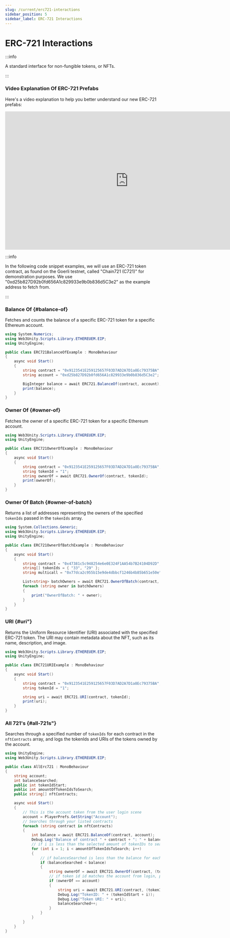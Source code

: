 ```yaml
---
slug: /current/erc721-interactions
sidebar_position: 5
sidebar_label: ERC-721 Interactions
---
```



# ERC-721 Interactions

:::info

A standard interface for non-fungible tokens, or NFTs.

:::

### Video Explanation Of ERC-721 Prefabs

Here's a video explanation to help you better understand our new ERC-721 prefabs:
<iframe width="800" height="450" src="https://www.youtube.com/embed/lfPCldSqaq4?list=PLPn3rQCo3XrP6kFaurgMfMQBsyppYBhqW" title="Interacting With ERC-721 Prefabs On web3.unity v2" frameborder="0" allow="accelerometer; autoplay; clipboard-write; encrypted-media; gyroscope; picture-in-picture; web-share" allowfullscreen></iframe>

:::info

In the following code snippet examples, we will use an ERC-721 token contract, as found on the Goerli testnet, called "Chain721 (C721)" for demonstration purposes. We use "0xd25b827D92b0fd656A1c829933e9b0b836d5C3e2" as the example address to fetch from.

:::

### Balance Of {#balance-of}

Fetches and counts the balance of a specific ERC-721 token for a specific Ethereum account.

```csharp
using System.Numerics;
using Web3Unity.Scripts.Library.ETHEREUEM.EIP;
using UnityEngine;

public class ERC721BalanceOfExample : MonoBehaviour
{
    async void Start()
    {
        string contract = "0x9123541E259125657F03D7AD2A7D1a8Ec79375BA";
        string account = "0xd25b827D92b0fd656A1c829933e9b0b836d5C3e2";

        BigInteger balance = await ERC721.BalanceOf(contract, account);
        print(balance);
    }
}
```

### Owner Of {#owner-of}

Fetches the owner of a specific ERC-721 token for a specific Ethereum account.

```csharp
using Web3Unity.Scripts.Library.ETHEREUEM.EIP;
using UnityEngine;

public class ERC721OwnerOfExample : MonoBehaviour
{
    async void Start()
    {
        string contract = "0x9123541E259125657F03D7AD2A7D1a8Ec79375BA";
        string tokenId = "1";
        string ownerOf = await ERC721.OwnerOf(contract, tokenId);
        print(ownerOf);
    }
}
```

### Owner Of Batch {#owner-of-batch}

Returns a list of addresses representing the owners of the specified `tokenIds` passed in the `tokenIds` array.

```csharp
using System.Collections.Generic;
using Web3Unity.Scripts.Library.ETHEREUEM.EIP;
using UnityEngine;

public class ERC721OwnerOfBatchExample : MonoBehaviour
{
    async void Start()
    {
        string contract = "0x47381c5c948254e6e0E324F1AA54b7B24104D92D";
        string[] tokenIds = { "33", "29" };
        string multicall = "0x77dca2c955b15e9de4dbbcf1246b4b85b651e50e"; // optional: multicall contract https://github.com/makerdao/multicall

        List<string> batchOwners = await ERC721.OwnerOfBatch(contract, tokenIds, multicall);
        foreach (string owner in batchOwners)
        {
            print("OwnerOfBatch: " + owner);
        }
    }
}
```

### URI {#uri"}

Returns the Uniform Resource Identifier (URI) associated with the specified ERC-721 token. The URI may contain metadata about the NFT, such as its name, description, and image.

```csharp
using Web3Unity.Scripts.Library.ETHEREUEM.EIP;
using UnityEngine;

public class ERC721URIExample : MonoBehaviour
{
    async void Start()
    {
        string contract = "0x9123541E259125657F03D7AD2A7D1a8Ec79375BA";
        string tokenId = "1";

        string uri = await ERC721.URI(contract, tokenId);
        print(uri);
    }
}
```

### All 721's {#all-721s"}

Searches through a specified number of `tokenIds` for each contract in the `nftContracts` array, and logs the tokenIds and URIs of the tokens owned by the account.

```csharp
using UnityEngine;
using Web3Unity.Scripts.Library.ETHEREUEM.EIP;

public class AllErc721 : MonoBehaviour
{
    string account;
    int balanceSearched;
    public int tokenIdStart;
    public int amountOfTokenIdsToSearch;
    public string[] nftContracts;

    async void Start()
    {
        // This is the account taken from the user login scene
        account = PlayerPrefs.GetString("Account");
        // Searches through your listed contracts
        foreach (string contract in nftContracts)
        {
            int balance = await ERC721.BalanceOf(contract, account);
            Debug.Log("Balance of contract " + contract + ": " + balance);
            // if i is less than the selected amount of tokenIDs to search, keep searching
            for (int i = 1; i < amountOfTokenIdsToSearch; i++)
            {
                // if balanceSearched is less than the balance for each contract, keep searching
                if (balanceSearched < balance)
                {
                    string ownerOf = await ERC721.OwnerOf(contract, (tokenIdStart + i).ToString());
                    // if token id id matches the account from login, print the tokenID and get the URI
                    if (ownerOf == account)
                    {
                        string uri = await ERC721.URI(contract, (tokenIdStart + i).ToString());
                        Debug.Log("TokenID: " + (tokenIdStart + i));
                        Debug.Log("Token URI: " + uri);
                        balanceSearched++;
                    }
                }
            }
        }
    }
}
```

